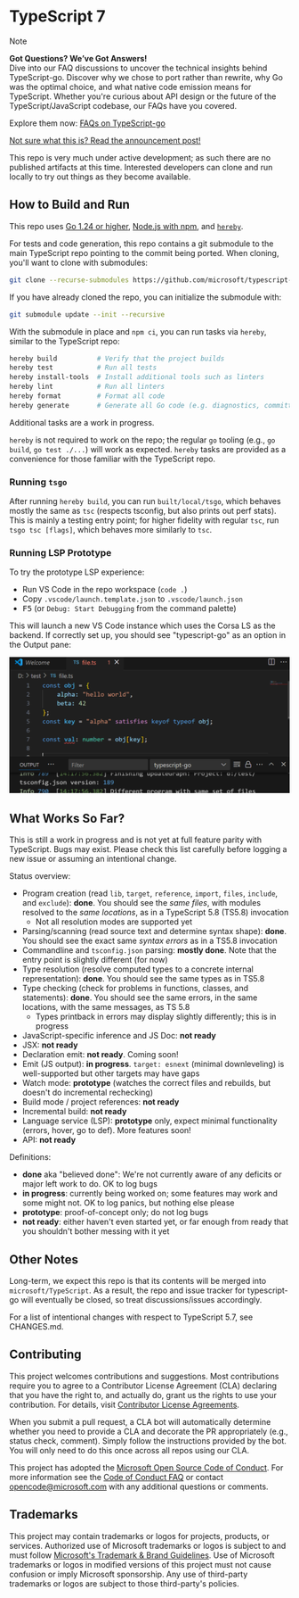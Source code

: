 # TypeScript 7

> [!NOTE]
> **Got Questions? We’ve Got Answers!**  
> Dive into our FAQ discussions to uncover the technical insights behind TypeScript-go. Discover why we chose to port rather than rewrite, why Go was the optimal choice, and what native code emission means for TypeScript. Whether you're curious about API design or the future of the TypeScript/JavaScript codebase, our FAQs have you covered.  
>  
> Explore them now: [FAQs on TypeScript-go](https://github.com/microsoft/typescript-go/discussions/categories/faqs)

[Not sure what this is? Read the announcement post!](https://devblogs.microsoft.com/typescript/typescript-native-port/)

This repo is very much under active development; as such there are no published artifacts at this time.
Interested developers can clone and run locally to try out things as they become available.

## How to Build and Run

This repo uses [Go 1.24 or higher](https://go.dev/dl/), [Node.js with npm](https://nodejs.org/), and [`hereby`](https://www.npmjs.com/package/hereby).

For tests and code generation, this repo contains a git submodule to the main TypeScript repo pointing to the commit being ported.
When cloning, you'll want to clone with submodules:

```sh
git clone --recurse-submodules https://github.com/microsoft/typescript-go.git
```

If you have already cloned the repo, you can initialize the submodule with:

```sh
git submodule update --init --recursive
```

With the submodule in place and `npm ci`, you can run tasks via `hereby`, similar to the TypeScript repo:

```sh
hereby build          # Verify that the project builds
hereby test           # Run all tests
hereby install-tools  # Install additional tools such as linters
hereby lint           # Run all linters
hereby format         # Format all code
hereby generate       # Generate all Go code (e.g. diagnostics, committed to repo)
```

Additional tasks are a work in progress.

`hereby` is not required to work on the repo; the regular `go` tooling (e.g., `go build`, `go test ./...`) will work as expected.
`hereby` tasks are provided as a convenience for those familiar with the TypeScript repo.

### Running `tsgo`

After running `hereby build`, you can run `built/local/tsgo`, which behaves mostly the same as `tsc` (respects tsconfig, but also prints out perf stats).
This is mainly a testing entry point; for higher fidelity with regular `tsc`, run `tsgo tsc [flags]`, which behaves more similarly to `tsc`.

### Running LSP Prototype

To try the prototype LSP experience:

* Run VS Code in the repo workspace (`code .`)
* Copy `.vscode/launch.template.json` to `.vscode/launch.json`
* <kbd>F5</kbd> (or `Debug: Start Debugging` from the command palette)

This will launch a new VS Code instance which uses the Corsa LS as the backend. If correctly set up, you should see "typescript-go" as an option in the Output pane:

![LSP Prototype Screenshot](.github/ls-screenshot.png)


## What Works So Far?

This is still a work in progress and is not yet at full feature parity with TypeScript. Bugs may exist. Please check this list carefully before logging a new issue or assuming an intentional change.

Status overview:

 * Program creation (read `lib`, `target`, `reference`, `import`, `files`, `include`, and `exclude`): **done**. You should see the *same files*, with modules resolved to the *same locations*, as in a TypeScript 5.8 (TS5.8) invocation
   * Not all resolution modes are supported yet
 * Parsing/scanning (read source text and determine syntax shape): **done**. You should see the exact same *syntax errors* as in a TS5.8 invocation
 * Commandline and `tsconfig.json` parsing: **mostly done**. Note that the entry point is slightly different (for now)
 * Type resolution (resolve computed types to a concrete internal representation): **done**. You should see the same types as in TS5.8
 * Type checking (check for problems in functions, classes, and statements): **done**. You should see the same errors, in the same locations, with the same messages, as TS 5.8
    * Types printback in errors may display slightly differently; this is in progress
 * JavaScript-specific inference and JS Doc: **not ready**
 * JSX: **not ready**
 * Declaration emit: **not ready**. Coming soon!
 * Emit (JS output): **in progress**. `target: esnext` (minimal downleveling) is well-supported but other targets may have gaps
 * Watch mode: **prototype** (watches the correct files and rebuilds, but doesn't do incremental rechecking)
 * Build mode / project references: **not ready**
 * Incremental build: **not ready**
 * Language service (LSP): **prototype** only, expect minimal functionality (errors, hover, go to def). More features soon!
 * API: **not ready**

Definitions:

 * **done** aka "believed done": We're not currently aware of any deficits or major left work to do. OK to log bugs
 * **in progress**: currently being worked on; some features may work and some might not. OK to log panics, but nothing else please
 * **prototype**: proof-of-concept only; do not log bugs
 * **not ready**: either haven't even started yet, or far enough from ready that you shouldn't bother messing with it yet

## Other Notes

Long-term, we expect this repo is that its contents will be merged into `microsoft/TypeScript`.
As a result, the repo and issue tracker for typescript-go will eventually be closed, so treat discussions/issues accordingly.

For a list of intentional changes with respect to TypeScript 5.7, see CHANGES.md.

## Contributing

This project welcomes contributions and suggestions.  Most contributions require you to agree to a
Contributor License Agreement (CLA) declaring that you have the right to, and actually do, grant us
the rights to use your contribution. For details, visit [Contributor License Agreements](https://cla.opensource.microsoft.com).

When you submit a pull request, a CLA bot will automatically determine whether you need to provide
a CLA and decorate the PR appropriately (e.g., status check, comment). Simply follow the instructions
provided by the bot. You will only need to do this once across all repos using our CLA.

This project has adopted the [Microsoft Open Source Code of Conduct](https://opensource.microsoft.com/codeofconduct/).
For more information see the [Code of Conduct FAQ](https://opensource.microsoft.com/codeofconduct/faq/) or
contact [opencode@microsoft.com](mailto:opencode@microsoft.com) with any additional questions or comments.

## Trademarks

This project may contain trademarks or logos for projects, products, or services. Authorized use of Microsoft
trademarks or logos is subject to and must follow
[Microsoft's Trademark & Brand Guidelines](https://www.microsoft.com/legal/intellectualproperty/trademarks/usage/general).
Use of Microsoft trademarks or logos in modified versions of this project must not cause confusion or imply Microsoft sponsorship.
Any use of third-party trademarks or logos are subject to those third-party's policies.
